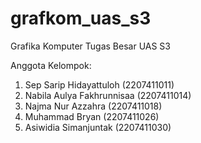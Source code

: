 # grafkom_uas_s3
Grafika Komputer Tugas Besar UAS S3

Anggota Kelompok:
1. Sep Sarip Hidayattuloh (2207411011)
2. Nabila Aulya Fakhrunnisaa (2207411014)
3. Najma Nur Azzahra (2207411018)
4. Muhammad Bryan (2207411026)
5. Asiwidia Simanjuntak (2207411030)
